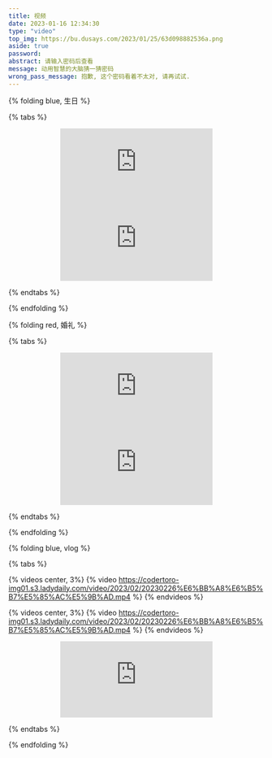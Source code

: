 ```yaml
---
title: 视频
date: 2023-01-16 12:34:30
type: "video"
top_img: https://bu.dusays.com/2023/01/25/63d098882536a.png
aside: true
password:
abstract: 请输入密码后查看
message: 动用智慧的大脑猜一猜密码
wrong_pass_message: 抱歉, 这个密码看着不太对, 请再试试.
---
```


{% folding blue, 生日 %}

{% tabs %}
<!-- tab 生日宴会 -->
<div align=center class="aspect-ratio">
    <iframe src="https://player.youku.com/embed/XNTkwMjY4NDM2OA==" 
    scrolling="no" 
    border="0" 
    frameborder="no" 
    framespacing="0" 
    autoplay="0"
    high_quality=1
    danmaku=1 
    allowfullscreen="true"> 
    </iframe>
</div>
<!-- endtab -->

<!-- tab 照片VCR -->
<div align=center class="aspect-ratio">
    <iframe src="https://player.youku.com/embed/XNTkwMTE3MTU1Ng==" 
    scrolling="no" 
    border="0" 
    frameborder="no" 
    framespacing="0" 
    autoplay="0"
    high_quality=1
    danmaku=1 
    allowfullscreen="true"> 
    </iframe>
</div>
<!-- endtab -->

{% endtabs %}

{% endfolding %}

{% folding red, 婚礼 %}

{% tabs %}
<!-- tab 接新娘 -->
<div align=center class="aspect-ratio">
    <iframe src="https://player.youku.com/embed/XNTk0MzI2ODEwNA==" 
    scrolling="no" 
    border="0" 
    frameborder="no" 
    framespacing="0" 
    autoplay="0"
    high_quality=1
    danmaku=1 
    allowfullscreen="true"> 
    </iframe>
</div>
<!-- endtab -->

<!-- tab 摆宴席 -->
<div align=center class="aspect-ratio">
    <iframe src="https://player.youku.com/embed/XNTk0MzI2ODA2MA==" 
    scrolling="no" 
    border="0" 
    frameborder="no" 
    framespacing="0" 
    autoplay="0"
    high_quality=1
    danmaku=1 
    allowfullscreen="true"> 
    </iframe>
</div>
<!-- endtab -->

{% endtabs %}

{% endfolding %}

{% folding blue, vlog %}

{% tabs %}
<!-- tab 这三个folding是视频上传格式和模版 -->
{% videos center, 3%}
{% video https://codertoro-img01.s3.ladydaily.com/video/2023/02/20230226%E6%BB%A8%E6%B5%B7%E5%85%AC%E5%9B%AD.mp4 %}
{% endvideos %}
<!-- endtab -->

<!-- tab 3可以确定视频大小center居中 -->
{% videos center, 3%}
{% video https://codertoro-img01.s3.ladydaily.com/video/2023/02/20230226%E6%BB%A8%E6%B5%B7%E5%85%AC%E5%9B%AD.mp4 %}
{% endvideos %}
<!-- endtab -->

<!-- tab video不适用于优酷b站-用原始的代码-搭配bili.css -->

<div align=center class="aspect-ratio">
    <iframe src="https://player.youku.com/embed/XNTk0NTg3MjA2OA==" 
    scrolling="no" 
    border="0" 
    frameborder="no" 
    framespacing="0" 
    autoplay="0"
    high_quality=1
    danmaku=1 
    allowfullscreen="true"> 
    </iframe>
</div>
<!-- endtab -->

{% endtabs %}

{% endfolding %}



